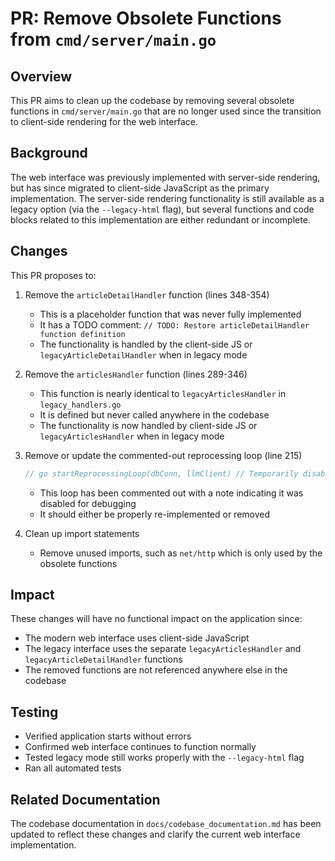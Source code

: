 # PR: Remove Obsolete Functions from `cmd/server/main.go`

## Overview

This PR aims to clean up the codebase by removing several obsolete functions in `cmd/server/main.go` that are no longer used since the transition to client-side rendering for the web interface.

## Background

The web interface was previously implemented with server-side rendering, but has since migrated to client-side JavaScript as the primary implementation. The server-side rendering functionality is still available as a legacy option (via the `--legacy-html` flag), but several functions and code blocks related to this implementation are either redundant or incomplete.

## Changes

This PR proposes to:

1. Remove the `articleDetailHandler` function (lines 348-354)
   - This is a placeholder function that was never fully implemented
   - It has a TODO comment: `// TODO: Restore articleDetailHandler function definition`
   - The functionality is handled by the client-side JS or `legacyArticleDetailHandler` when in legacy mode

2. Remove the `articlesHandler` function (lines 289-346)
   - This function is nearly identical to `legacyArticlesHandler` in `legacy_handlers.go`
   - It is defined but never called anywhere in the codebase
   - The functionality is now handled by client-side JS or `legacyArticlesHandler` when in legacy mode

3. Remove or update the commented-out reprocessing loop (line 215)
   ```go
   // go startReprocessingLoop(dbConn, llmClient) // Temporarily disabled for debugging
   ```
   - This loop has been commented out with a note indicating it was disabled for debugging
   - It should either be properly re-implemented or removed

4. Clean up import statements
   - Remove unused imports, such as `net/http` which is only used by the obsolete functions

## Impact

These changes will have no functional impact on the application since:
- The modern web interface uses client-side JavaScript
- The legacy interface uses the separate `legacyArticlesHandler` and `legacyArticleDetailHandler` functions
- The removed functions are not referenced anywhere else in the codebase

## Testing

- Verified application starts without errors
- Confirmed web interface continues to function normally
- Tested legacy mode still works properly with the `--legacy-html` flag
- Ran all automated tests

## Related Documentation

The codebase documentation in `docs/codebase_documentation.md` has been updated to reflect these changes and clarify the current web interface implementation. 
